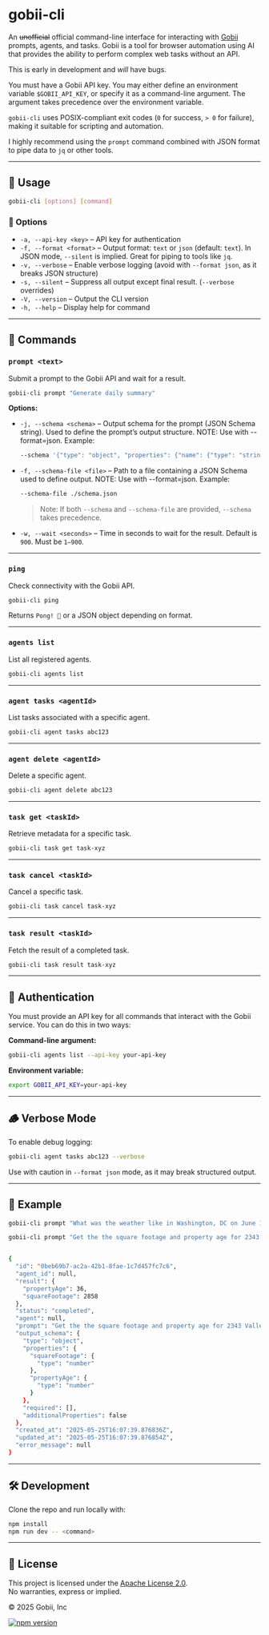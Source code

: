 # gobii-cli

An ~~unofficial~~ official command-line interface for interacting with [Gobii](https://gobii.ai) prompts, agents, and tasks. Gobii is a tool for browser automation using AI that provides the ability to perform complex web tasks without an API.

This is early in development and *will* have bugs.

You must have a Gobii API key. You may either define an environment variable `$GOBII_API_KEY`, or specify it as a command-line argument. The argument takes precedence over the environment variable.

`gobii-cli` uses POSIX-compliant exit codes (`0` for success, `> 0` for failure), making it suitable for scripting and automation.

I highly recommend using the `prompt` command combined with JSON format to pipe data to `jq` or other tools.

---

## 🚀 Usage

```bash
gobii-cli [options] [command]
```

### 🔧 Options

- `-a, --api-key <key>` – API key for authentication
- `-f, --format <format>` – Output format: `text` or `json` (default: `text`). In JSON mode, `--silent` is implied. Great for piping to tools like `jq`.
- `-v, --verbose` – Enable verbose logging (avoid with `--format json`, as it breaks JSON structure)
- `-s, --silent` – Suppress all output except final result. (`--verbose` overrides)
- `-V, --version` – Output the CLI version
- `-h, --help` – Display help for command

---

## 🧭 Commands

### `prompt <text>`

Submit a prompt to the Gobii API and wait for a result.

```bash
gobii-cli prompt "Generate daily summary"
```

**Options:**

- `-j, --schema <schema>` – Output schema for the prompt (JSON Schema string). Used to define the prompt’s output structure. NOTE: Use with --format=json. Example:
  ```bash
  --schema '{"type": "object", "properties": {"name": {"type": "string"}, "age": {"type": "number"}}}'
  ```

- `-f, --schema-file <file>` – Path to a file containing a JSON Schema used to define output. NOTE: Use with --format=json. Example:
  ```bash
  --schema-file ./schema.json
  ```

  > Note: If both `--schema` and `--schema-file` are provided, `--schema` takes precedence.

- `-w, --wait <seconds>` – Time in seconds to wait for the result. Default is `900`. Must be `1–900`.

---

### `ping`

Check connectivity with the Gobii API.

```bash
gobii-cli ping
```

Returns `Pong! 🤘` or a JSON object depending on format.

---

### `agents list`

List all registered agents.

```bash
gobii-cli agents list
```

---

### `agent tasks <agentId>`

List tasks associated with a specific agent.

```bash
gobii-cli agent tasks abc123
```

---

### `agent delete <agentId>`

Delete a specific agent.

```bash
gobii-cli agent delete abc123
```

---

### `task get <taskId>`

Retrieve metadata for a specific task.

```bash
gobii-cli task get task-xyz
```

---

### `task cancel <taskId>`

Cancel a specific task.

```bash
gobii-cli task cancel task-xyz
```

---

### `task result <taskId>`

Fetch the result of a completed task.

```bash
gobii-cli task result task-xyz
```

---

## 🔐 Authentication

You must provide an API key for all commands that interact with the Gobii service. You can do this in two ways:

**Command-line argument:**

```bash
gobii-cli agents list --api-key your-api-key
```

**Environment variable:**

```bash
export GOBII_API_KEY=your-api-key
```

---

## 🪵 Verbose Mode

To enable debug logging:

```bash
gobii-cli agent tasks abc123 --verbose
```

Use with caution in `--format json` mode, as it may break structured output.

---

## 🧪 Example

```bash
gobii-cli prompt "What was the weather like in Washington, DC on June 16, 2024?" --api-key abc123 --format json
```

```bash
gobii-cli prompt "Get the the square footage and property age for 2343 Valley View Terrace, Driftshore Bay, DE from Zillow" --format=json --schema='{"type": "object", "properties": {"squareFootage": {"type": "number"}, "propertyAge": {"type": "number"}}, "required":  [], "additionalProperties": false}'


{
  "id": "0beb69b7-ac2a-42b1-8fae-1c7d457fc7c6",
  "agent_id": null,
  "result": {
    "propertyAge": 36,
    "squareFootage": 2858
  },
  "status": "completed",
  "agent": null,
  "prompt": "Get the the square footage and property age for 2343 Valley View Terrace, Driftshore Bay, DE from Zillow",
  "output_schema": {
    "type": "object",
    "properties": {
      "squareFootage": {
        "type": "number"
      },
      "propertyAge": {
        "type": "number"
      }
    },
    "required": [],
    "additionalProperties": false
  },
  "created_at": "2025-05-25T16:07:39.876836Z",
  "updated_at": "2025-05-25T16:07:39.876854Z",
  "error_message": null
}
```

---

## 🛠 Development

Clone the repo and run locally with:

```bash
npm install
npm run dev -- <command>
```

---

## 📝 License

This project is licensed under the [Apache License 2.0](LICENSE).  
No warranties, express or implied.

© 2025 Gobii, Inc

[![npm version](https://badge.fury.io/js/gobii-cli.svg)](https://www.npmjs.com/package/gobii-cli)
